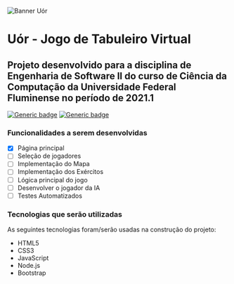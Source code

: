 ![Banner Uór](assets/logo.png)

# Uór - Jogo de Tabuleiro Virtual

## Projeto desenvolvido para a disciplina de Engenharia de Software II do curso de Ciência da Computação da Universidade Federal Fluminense no período de 2021.1

[![Generic badge](https://img.shields.io/badge/license-MIT-blue.svg)](https://shields.io/) [![Generic badge](https://img.shields.io/badge/PRs-Welcome-brightgreen.svg)](https://shields.io/)

### Funcionalidades a serem desenvolvidas

- [x] Página principal
- [ ] Seleção de jogadores
- [ ] Implementação do Mapa
- [ ] Implementação dos Exércitos
- [ ] Lógica principal do jogo
- [ ] Desenvolver o jogador da IA
- [ ] Testes Automatizados

### Tecnologias que serão utilizadas
As seguintes tecnologias foram/serão usadas na construção do projeto:

- HTML5
- CSS3
- JavaScript
- Node.js
- Bootstrap